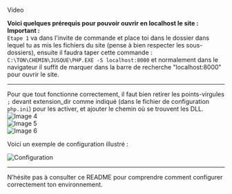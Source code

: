 Video

**Voici quelques prérequis pour pouvoir ouvrir en localhost le site :**
**Important :**  
```Etape 1``` va dans l'invite de commande et place toi dans le dossier dans lequel tu as mis les fichiers du site (pense à bien respecter les sous-dossiers), ensuite il faudra taper cette commande :
  ```C:\TON\CHEMIN\JUSQUE\PHP.EXE -S localhost:8000``` et normalement dans le navigateur il suffit de marquer dans la barre de recherche "localhost:8000" pour ouvrir le site.

---
  
Pour que tout fonctionne correctement, il faut bien retirer les points-virgules `;` devant extension_dir comme indiqué (dans le fichier de configuration `php.ini`) pour les activer, et ajouter le chemin où se trouvent les DLL.  
![Image 4](https://github.com/user-attachments/assets/ed2eb579-4462-44c0-a385-b4b2042f0e3a)  
![Image 5](https://github.com/user-attachments/assets/e1a862eb-ee8a-49c1-8ce1-ecd4fe8cae02)  
![Image 6](https://github.com/user-attachments/assets/5a4a55eb-0cbb-4ecc-be77-60a4a89846ba)

Voici un exemple de configuration illustré :  

![Configuration](https://github.com/user-attachments/assets/ba05fd7c-7e1b-4885-83a4-42b036226ab0)  

---

N’hésite pas à consulter ce README pour comprendre comment configurer correctement ton environnement.
